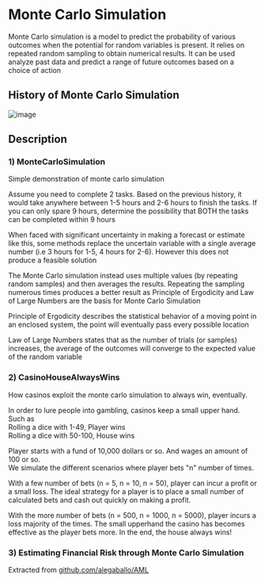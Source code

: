 # Monte Carlo Simulation

Monte Carlo simulation is a model to predict the probability of various outcomes when the potential for random variables is present. It relies on repeated random sampling to obtain numerical results. It can be used analyze past data and predict a range of future outcomes based on a choice of action

## History of Monte Carlo Simulation
![image](https://github.com/Sushanth-S-Rao/Monte-Carlo-Simulation/assets/95978063/6669d136-70e4-4f0a-9a17-70faa59957cb)

## Description
### 1) MonteCarloSimulation  
Simple demonstration of monte carlo simulation

Assume you need to complete 2 tasks. Based on the previous history, it would take anywhere between 1-5 hours and 2-6 hours to finish the tasks. If you can only spare 9 hours, determine the possibility that BOTH the tasks can be completed within 9 hours

When faced with significant uncertainty in making a forecast or estimate like this, some methods replace the uncertain variable with a single average number (i.e 3 hours for 1-5, 4 hours for 2-6). However this does not produce a feasible solution

The Monte Carlo simulation instead uses multiple values (by repeating random samples) and then averages the results. Repeating the sampling numerous times produces a better result as Principle of Ergodicity and Law of Large Numbers are the basis for Monte Carlo Simulation

Principle of Ergodicity describes the statistical behavior of a moving point in an enclosed system, the point will eventually pass every possible location  

Law of Large Numbers states that as the number of trials (or samples) increases, the average of the outcomes will converge to the expected value of the random variable  


### 2) CasinoHouseAlwaysWins
How casinos exploit the monte carlo simulation to always win, eventually.

In order to lure people into gambling, casinos keep a small upper hand. Such as  
Rolling a dice with 1-49, Player wins  
Rolling a dice with 50-100, House wins  

Player starts with a fund of 10,000 dollars or so. And wages an amount of 100 or so.  
We simulate the different scenarios where player bets "n" number of times.  

With a few number of bets (n = 5, n = 10, n = 50), player can incur a profit or a small loss. The ideal strategy for a player is to place a small number of calculated bets and cash out quickly on making a profit.

With the more number of bets (n = 500, n = 1000, n = 5000), player incurs a loss majority of the times. The small upperhand the casino has becomes effective as the player bets more. In the end, the house always wins!


### 3) Estimating Financial Risk through Monte Carlo Simulation  
Extracted from [github.com/alegaballo/AML](https://github.com/alegaballo/AML/blob/master/%5BLecture%207%2B8%5D%20Estimating%20Financial%20Risk%20through%20Monte%20Carlo%20Simulation.ipynb)



